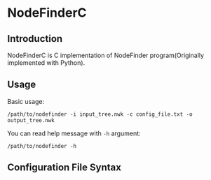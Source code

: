 NodeFinderC
===========

Introduction
------------

NodeFinderC is C implementation of NodeFinder program(Originally implemented with Python).


Usage
-----

Basic usage:

    /path/to/nodefinder -i input_tree.nwk -c config_file.txt -o output_tree.nwk

You can read help message with `-h` argument:

    /path/to/nodefinder -h


Configuration File Syntax
-------------------------
